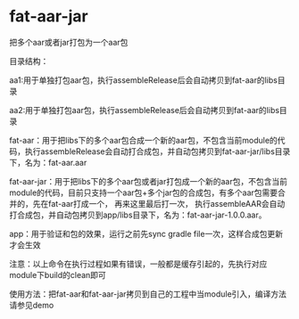 # fat-aar-jar
把多个aar或者jar打包为一个aar包

目录结构：

aa1:用于单独打包aar包，执行assembleRelease后会自动拷贝到fat-aar的libs目录

aa2:用于单独打包aar包，执行assembleRelease后会自动拷贝到fat-aar的libs目录

fat-aar：用于把libs下的多个aar包合成一个新的aar包，不包含当前module的代码，执行assembleRelease会自动打合成包，并自动包拷贝到fat-aar-jar/libs目录下，名为：fat-aar.aar

fat-aar-jar：用于把libs下的多个aar包或者jar打包成一个新的aar包，不包含当前module的代码，目前只支持一个aar包+多个jar包的合成包，有多个aar包需要合并的，先在fat-aar打成一个， 再来这里最后打一次， 执行assembleAAR会自动打合成包，并自动包拷贝到app/libs目录下，名为：fat-aar-jar-1.0.0.aar。

app：用于验证和包的效果，运行之前先sync gradle file一次，这样合成包更新才会生效

注意：以上命令在执行过程如果有错误，一般都是缓存引起的，先执行对应module下build的clean即可

使用方法：把fat-aar和fat-aar-jar拷贝到自己的工程中当module引入，编译方法请参见demo






